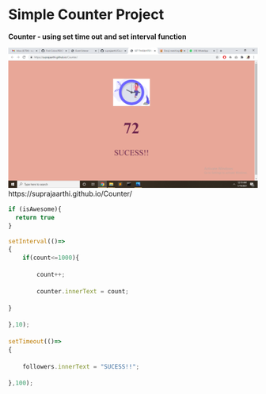 # Simple Counter Project
<b>Counter - using set time out and set interval function</b>

<img src="Screenshot (738).png">
https://suprajaarthi.github.io/Counter/

```javascript
if (isAwesome){
  return true
}
```
```javascript
setInterval(()=>
{
	if(count<=1000){
	
		count++;
		
		counter.innerText = count;
		
}

},10);

setTimeout(()=>
{

	followers.innerText = "SUCESS!!";
	
},100);

```
